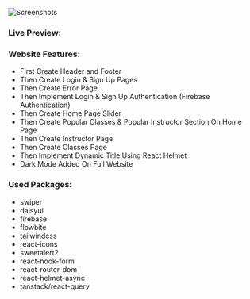 ![Screenshots](https://i.ibb.co/BKfVTmQ/sportsgear.png)

### Live Preview:
### Website Features:
* First Create Header and Footer
* Then Create Login & Sign Up Pages
* Then Create Error Page
* Then Implement Login & Sign Up Authentication (Firebase Authentication)
* Then Create Home Page Slider
* Then Create Popular Classes & Popular Instructor Section On Home Page
* Then Create Instructor Page
* Then Create Classes Page
* Then Implement Dynamic Title Using React Helmet
* Dark Mode Added On Full Website

### Used Packages:
* swiper
* daisyui
* firebase
* flowbite
* tailwindcss
* react-icons
* sweetalert2
* react-hook-form
* react-router-dom
* react-helmet-async
* tanstack/react-query
